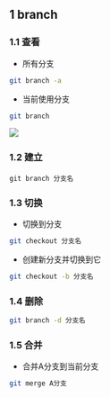 <!--
 * @Description: 
 * @Version: 1.0
 * @Author: DaLao
 * @Email: dalao_li@163.com
 * @Date: 2021-03-17 18:20:22
 * @LastEditors: DaLao
 * @LastEditTime: 2022-05-26 21:28:11
-->

## 1 branch


### 1.1 查看


- 所有分支

```sh
git branch -a
```

- 当前使用分支

```sh
git branch
```

![](https://cdn.hurra.ltd/img/20220112081438.png)



### 1.2 建立


```
git branch 分支名
```



### 1.3 切换


- 切换到分支

```sh
git checkout 分支名
```

- 创建新分支并切换到它

```sh
git checkout -b 分支名
```



### 1.4 删除


```sh
git branch -d 分支名
```



### 1.5 合并


- 合并A分支到当前分支

```sh
git merge A分支
```